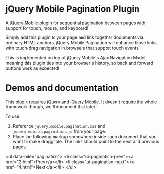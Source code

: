 jQuery Mobile Pagination Plugin
=====
A jQuery Mobile plugin for sequential pagination between pages with support for touch, mouse, and keyboard! 

Simply add this plugin to your page and link together documents via ordinary HTML anchors. jQuery Mobile Pagination will enhance those links with touch-drag navigation in browsers that support touch events. 

This is implemented on top of jQuery Mobile's Ajax Navigation Model, meaning this plugin ties into your browser's history, so back and forward buttons work as expected!</p>


Demos and documentation
===================================

This plugin requires jQuery and jQuery Mobile. It doesn't require the whole framework though, we'll document that later!

To use:

1. Reference <code>jquery.mobile.pagination.css</code> and <code>jquery.mobile.pagination.js</code> from your page.
2. Place the following markup somewhere inside each document that you want to make draggable. The links should point to the next and previous pages.


&lt;ul data-role=&quot;pagination&quot;&gt;
	&lt;li class=&quot;ui-pagination-prev&quot;&gt;&lt;a href=&quot;2.html&quot;&gt;Prev&lt;/a&gt;&lt;/li&gt;
	&lt;li class=&quot;ui-pagination-next&quot;&gt;&lt;a href=&quot;4.html&quot;&gt;Next&lt;/a&gt;&lt;/li&gt;
&lt;/ul&gt;